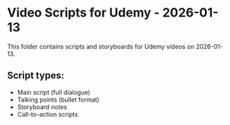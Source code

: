 # Video Scripts for Udemy - 2026-01-13

This folder contains scripts and storyboards for Udemy videos on 2026-01-13.

## Script types:
- Main script (full dialogue)
- Talking points (bullet format)
- Storyboard notes
- Call-to-action scripts
